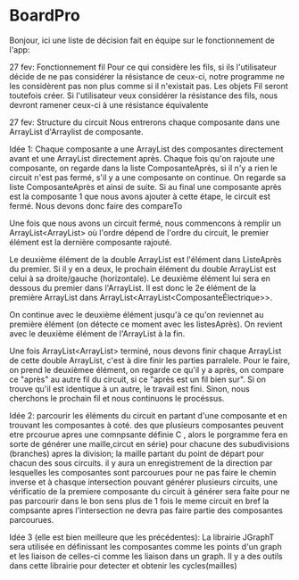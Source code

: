 # BoardPro
Bonjour, ici une liste de décision fait en équipe sur le fonctionnement de l'app:

27 fev: Fonctionnement fil
Pour ce qui considère les fils, si ils l'utilisateur décide de ne pas considérer
la résistance de ceux-ci, notre programme ne les considèrent pas non plus comme si il 
n'existait pas. Les objets Fil seront toutefois créer.
Si l'utilisateur veux considérer la résistance des fils, nous devront ramener ceux-ci à une résistance
équivalente

27 fev: Structure du circuit
Nous entrerons chaque composante dans une ArrayList d'Arraylist de composante. 

Idée 1: Chaque composante a une ArrayList<Composante> des composantes directement avant et une ArrayList<Composante> directement après.
Chaque fois qu'on rajoute une composante, on regarde dans la liste ComposanteAprès, si il n'y a rien le circuit n'est pas fermé, s'il y a une composante on continue. On regarde sa liste ComposanteAprès et ainsi de suite. Si au final une composante après est la composante 1 que nous avons ajouter à cette étape, le circuit est fermé. Nous devons donc faire des compareTo
  
  Une fois que nous avons un circuit fermé, nous commencons à remplir un ArrayList<ArrayList<ComposanteElectrique>> où l'ordre dépend
  de l'ordre du circuit, le premier élément est la dernière composante rajouté.
  
  Le deuxième élément de la double ArrayList est l'élément dans ListeAprès du premier. Si il y en a deux, le prochain élément du double ArrayList est celui à sa droite/gauche (horizontale). Le deuxième élément lui sera en dessous du premier dans l'ArrayList. Il est donc le 2e élément de la première ArrayList dans ArrayList<ArrayList<ComposanteÉlectrique>>.
  
  On continue avec le deuxième élément jusqu'à ce qu'on reviennet au première élément (on détecte ce moment avec les listesAprès). On revient avec le deuxième élément de l'ArrayList à la fin.
  
Une fois ArrayList<ArrayList<Composante>> terminé, nous devons finir chaque ArrayList de cette double ArrayList, c'est à dire finir les parties parralele. Pour le faire, on prend le deuxièmee élément, on regarde ce qu'il y a après, on compare ce "après" au autre fil du circuit, si ce "après est un fil bien sur". Si on trouve qu'il est identique à un autre, le travail est fini. Sinon, nous cherchons le prochain fil et nous continuons le procéssus.
  
  Idée 2: parcourir les éléments du circuit en partant d'une composante et en trouvant les composantes à coté. des que plusieurs composantes peuvent etre prcourue apres une comnpsante définie C , alors le porgramme fera en sorte de générer une maille,circut en série) pour chacune des subudivisions (branches) apres la division; la maille partant du point de départ pour chacun des sous circuits. il y aura un enregistrement de la direction par lesquelles les composantes sont parcourues pour ne pas faire le chemin inverse et à chasque intersection  pouvant générer plusieurs circuits, une vérificatio de la premiere composante du circuit à générer sera faite pour ne pas parcourir dans le bon sens plus de 1 fois le meme circuit en bref la compsante apres l'intersection ne devra pas faire partie des composantes parcourues.
  
  Idée 3 (elle est bien meilleure que les précédentes): La librairie JGraphT sera utilisée en définissant les composantes comme les points d'un graph et les liaison de celles-ci comme les liaison dans un graph. Il y a des outils dans cette librairie pour detecter et obtenir les cycles(mailles) 
  
  
